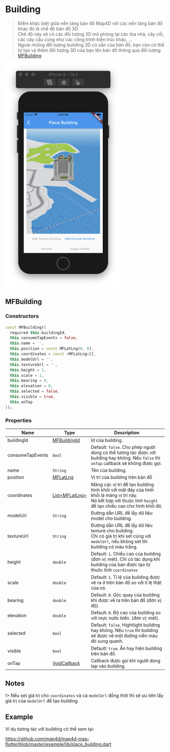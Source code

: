 # Building

> Điểm khác biệt giữa nền tảng bản đồ Map4D với các nền tảng bản đồ khác đó là chế độ bản đồ 3D.  
Chế độ này sẽ có các đối tượng 3D mô phỏng lại các tòa nhà, cây cối, các cây cầu cũng như các công trình kiến trúc khác, ...  
Ngoài những đối tượng building 3D  có sẵn của bản đồ, bạn còn có thể tự tạo và thêm đối tượng 3D của bạn lên bản đồ thông qua đối tượng [MFBuilding](//pub.dev/documentation/map4d_map/latest/map4d_map/MFBuilding-class.html)

![Building](../../resources/textureBuilding.png) 

## MFBuilding

### Constructors

```dart
const MFBuilding({
  required this.buildingId,
  this.consumeTapEvents = false,
  this.name = '',
  this.position = const MFLatLng(0, 0),
  this.coordinates = const <MFLatLng>[],
  this.modelUrl = '',
  this.textureUrl = '',
  this.height = 1,
  this.scale = 1,
  this.bearing = 0,
  this.elevation = 0,
  this.selected = false,
  this.visible = true,
  this.onTap
});
```

### Properties

| Name             | Type                                                                                             | Description                                         |
|------------------|--------------------------------------------------------------------------------------------------|-----------------------------------------------------|
| buildingId       | [MFBuildingId](//pub.dev/documentation/map4d_map/latest/map4d_map/MFBuildingId-class.html)       | Id của building.                                    |
| consumeTapEvents | `bool` | Default: `false`. Cho phép người dùng có thể tương tác được với building hay không. Nếu `false` thì `onTap` callback sẽ không được gọi.       |
| name             | `String`                                                                                         | Tên của building.                                   |
| position         | [MFLatLng](//pub.dev/documentation/map4d_map/latest/map4d_map/MFLatLng-class.html)               | Vị trí của building trên bản đồ                     |
| coordinates      | [List\<MFLatLng\>](https://pub.dev/documentation/map4d_map/latest/map4d_map/MFLatLng-class.html) | Mảng các vị trí để tạo building hình khối với mặt đáy của hình khối là mảng vị trí này.<br>Nó kết hợp với thuộc tính `height` để tạo chiều cao cho hình khối đó. |
| modelUrl         | `String`                                                                                         | Đường dẫn URL để lấy dữ liệu model cho building.    |
| textureUrl       | `String` | Đường dẫn URL để lấy dữ liệu texture cho building.<br> Chỉ có giá trị khi set cùng với `modelUrl`, nếu không set thì building có màu trắng. |
| height           | `double` | Default: `1`. Chiều cao của building (đơn vị: mét). Chỉ có tác dụng khi building của bạn được tạo từ thuộc tính `coordinates`               |
| scale            | `double` | Default: `1`. Tỉ lệ của building được vẽ ra ở trên bản đồ so với tỉ lệ thật của nó.                                                         |
| bearing          | `double` | Default: `0`. Góc quay của building khi được vẽ ra trên bản đồ (đơn vị: độ).                                                                |
| elevation        | `double` | Default: `0`. Độ cao của building so với mực nước biển. (đơn vị: mét).                                                                      |
| selected         | `bool`   | Default: `false`. Hightlight building hay không. Nếu `true` thì building sẽ được vẽ một đường viền màu đỏ xung quanh.                       |
| visible          | `bool`   | Default: `true`. Ẩn hay hiện building trên bản đồ.                                                                                          |
| onTap            | [VoidCallback](https://api.flutter.dev/flutter/dart-ui/VoidCallback.html)                         | Callback được gọi khi người dùng tap vào building. |

## Notes

!> Nếu set giá trị cho `coordinates` và cả `modelUrl` đồng thời thì sẽ ưu tiên lấy giá trị của `modelUrl` để tạo building.

## Example

Ví dụ tương tác với building có thể xem tại:

<https://github.com/map4d/map4d-map-flutter/blob/master/example/lib/place_building.dart>

